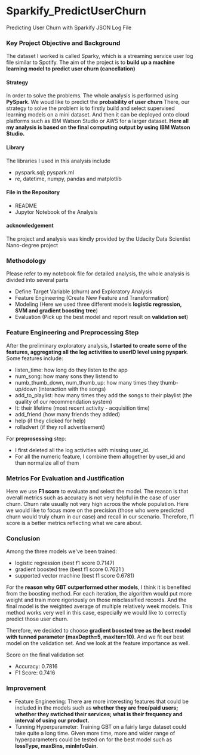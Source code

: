 # Sparkify_PredictUserChurn
Predicting User Churn with Sparkify JSON Log File

### Key Project Objective and Background
The dataset I worked is called Sparky, which is a streaming service user log file similar to Spotify. The aim of the project is to **build up a machine learning model to predict user churn (cancellation)** 

#### Strategy
In order to solve the problems. The whole analysis is performed using **PySpark**. We woud like to predict the **probability of user churn** There, our strategy to solve the problem is to firstly build and select supervised learning models on a mini dataset. And then it can be deployed onto cloud platforms such as IBM Watson Studio or AWS for a larger dataset. **Here all my analysis is based on the final computing output by using IBM Watson Studio.**

#### Library
The libraries I used in this analysis include 
- pyspark.sql; pyspark.ml
- re, datetime, numpy, pandas and matplotlib

#### File in the Repository
- README
- Jupytor Notebook of the Analysis

#### acknowledgement
The project and analysis was kindly provided by the Udacity Data Scientist Nano-degree project

### Methodology
Please refer to my notebook file for detailed analysis, the whole analysis is divided into several parts
- Define Target Variable (churn) and Exploratory Analysis
- Feature Engineering (Create New Feature and Transformation)
- Modeling (Here we used three different models **logistic regression, SVM and gradient boosting tree**)
- Evaluation (Pick up the best model and report result on **validation set**)

### Feature Engineering and Preprocessing Step
After the preliminary exploratory analysis, **I started to create some of the features, aggregating all the log activities to userID level using pyspark**. Some features include:

- listen_time: how long do they listen to the app
- num_song: how many sons they listend to
- numb_thumb_down, num_thumb_up: how many times they thumb-up/down (interaction with the songs)
- add_to_playlist: how many times they add the songs to their playlist (the quality of our recommendation system)
- lt: their lifetime (most recent activity - acquisition time)
- add_friend (how many friends they added)
- help (if they clicked for help)
- rolladvert (if they roll advertisement)

For **preprosessing** step: 
- I first deleted all the log activities with missing user_id.
- For all the numeric feature, I combine them altogether by user_id and than normalize all of them

### Metrics For Evaluation and Justification
Here we use **F1 score** to evaluate and select the model. The reason is that overall metrics such as accuracy is not very helpful in the case of user churn. Churn rate usually not very high acroos the whole population. Here we would like to focus more on the precision (those who were predicted churn would truly churn in our case) and recall in our scenario. Therefore, f1 score is a better metrics reflecting what we care about.

### Conclusion
Among the three models we've been trained:
- logistic regression (best f1 score 0.7147)
- gradient boosted tree (best f1 score 0.7621 )
- supported vector machine (best f1 score 0.6781)

For the **reason why GBT outperformed other models**, I think it is benefited from the boosting method. For each iteration, the algorithm would put more weight and train more rigoriously on those misclassified records. And the final model is the weighted average of multiple relatively week models. This method works very well in this case, especially we would like to correctly predict those user churn. 

Therefore, we decided to choose **gradient boosted tree as the best model with tunned parameter (maxDepth=5, maxIter=10)**. And we fit our best model on the validation set. And we look at the feature importance as well.

Score on the final validation set
- Accuracy: 0.7816
- F1 Score: 0.7416

### Improvement

- Feature Engineering: There are more interesting features that could be included in the models such as **whether they are free/paid users; whether they swtiched their services; what is their frequency and interval of using our product.** 
- Tunning Hyperparameter: Training GBT on a fairly large dataset could take quite a long time. Given more time, more and wider range of hyperparameters could be tested on for the best model such as **lossType, maxBins, minInfoGain**.

